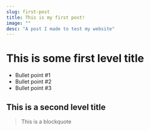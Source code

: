 ```yaml
---
slug: first-post
title: This is my first post!
image: ""
desc: "A post I made to test my website"
---
```


# This is some first level title

* Bullet point #1
* Bullet point #2
* Bullet point #3

## This is a second level title

> This is a blockquote
